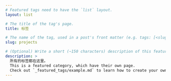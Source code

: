 ```yaml
---
# Featured tags need to have the `list` layout.
layout: list

# The title of the tag's page.
title: 标签

# The name of the tag, used in a post's front matter (e.g. tags: [<slug>]).
slug: projects

# (Optional) Write a short (~150 characters) description of this featured tag.
description: >
  所有的标签都在这里。
  This is a featured category, which have their own page.
  Check out `_featured_tags/example.md` to learn how to create your own.
---
```

